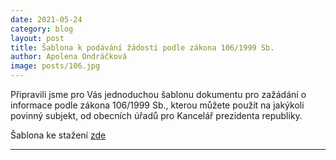 ```yaml
---
date: 2021-05-24
category: blog
layout: post
title: Šablona k podávání žádostí podle zákona 106/1999 Sb.
author: Apolena Ondráčková
image: posts/106.jpg
---
```


Připravili jsme pro Vás jednoduchou šablonu dokumentu pro zažádání o informace podle zákona 106/1999 Sb., kterou můžete použít na jakýkoli povinný subjekt, od obecních úřadů pro Kancelář prezidenta republiky. 

Šablona ke stažení [zde](https://github.com/pirati-web/praha3.pirati.cz/blob/master/Dokumenty/Vzor106.docx)

- - -
